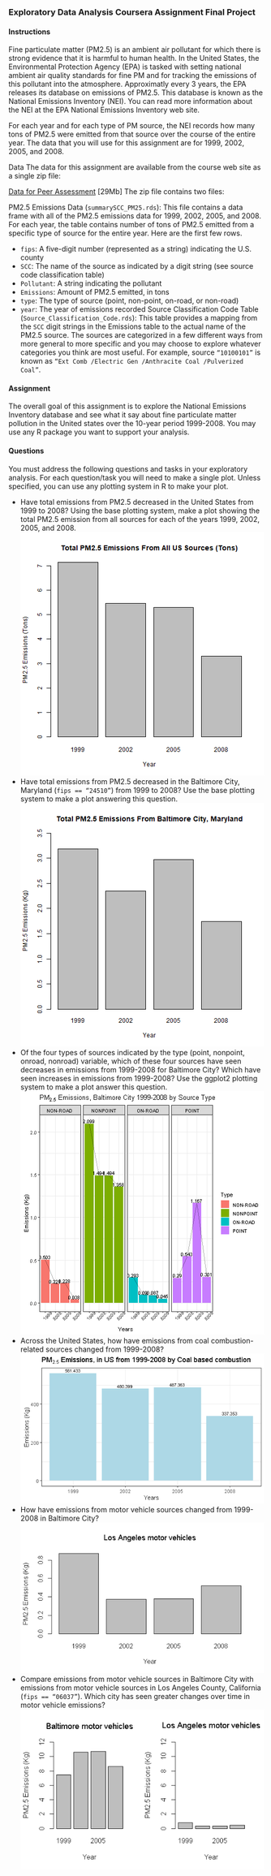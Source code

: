 ### Exploratory Data Analysis Coursera Assignment Final Project
#### Instructions
Fine particulate matter (PM2.5) is an ambient air pollutant for which there is strong evidence that it is harmful to human health. In the United States, the Environmental Protection Agency (EPA) is tasked with setting national ambient air quality standards for fine PM and for tracking the emissions of this pollutant into the atmosphere. Approximatly every 3 years, the EPA releases its database on emissions of PM2.5. This database is known as the National Emissions Inventory (NEI). You can read more information about the NEI at the EPA National Emissions Inventory web site.

For each year and for each type of PM source, the NEI records how many tons of PM2.5 were emitted from that source over the course of the entire year. The data that you will use for this assignment are for 1999, 2002, 2005, and 2008.

Data The data for this assignment are available from the course web site as a single zip file:

[Data for Peer Assessment](https://d396qusza40orc.cloudfront.net/exdata%2Fdata%2FNEI_data.zip) [29Mb] The zip file contains two files:

PM2.5 Emissions Data (`summarySCC_PM25.rds`): This file contains a data frame with all of the PM2.5 emissions data for 1999, 2002, 2005, and 2008. For each year, the table contains number of tons of PM2.5 emitted from a specific type of source for the entire year. Here are the first few rows.

- `fips`: A five-digit number (represented as a string) indicating the U.S. county
- `SCC`: The name of the source as indicated by a digit string (see source code classification table)
- `Pollutant`: A string indicating the pollutant
- `Emissions`: Amount of PM2.5 emitted, in tons
- `type`: The type of source (point, non-point, on-road, or non-road)
- `year`: The year of emissions recorded
Source Classification Code Table (`Source_Classification_Code.rds`): This table provides a mapping from the `SCC` digit strings in the Emissions table to the actual name of the PM2.5 source. The sources are categorized in a few different ways from more general to more specific and you may choose to explore whatever categories you think are most useful. For example, source `“10100101”` is known as `“Ext Comb /Electric Gen /Anthracite Coal /Pulverized Coal”`.

#### Assignment

The overall goal of this assignment is to explore the National Emissions Inventory database and see what it say about fine particulate matter pollution in the United states over the 10-year period 1999-2008. You may use any R package you want to support your analysis.

#### Questions

You must address the following questions and tasks in your exploratory analysis. For each question/task you will need to make a single plot. Unless specified, you can use any plotting system in R to make your plot.

- Have total emissions from PM2.5 decreased in the United States from 1999 to 2008? Using the base plotting system, make a plot showing the total PM2.5 emission from all sources for each of the years 1999, 2002, 2005, and 2008. </br>
![plot of chunk unnamed-chunk-1](../Project%20Assignment%202/Assets/plot1.png) 
- Have total emissions from PM2.5 decreased in the Baltimore City, Maryland (`fips == “24510”`) from 1999 to 2008? Use the base plotting system to make a plot answering this question. </br>
![plot of chunk unnamed-chunk-2](../Project%20Assignment%202/Assets/plot2.png) 
- Of the four types of sources indicated by the type (point, nonpoint, onroad, nonroad) variable, which of these four sources have seen decreases in emissions from 1999-2008 for Baltimore City? Which have seen increases in emissions from 1999-2008? Use the ggplot2 plotting system to make a plot answer this question. </br>
![plot of chunk unnamed-chunk-3](../Project%20Assignment%202/Assets/plot3.png) 
- Across the United States, how have emissions from coal combustion-related sources changed from 1999-2008? </br>
![plot of chunk unnamed-chunk-4](../Project%20Assignment%202/Assets/plot4.png) 
- How have emissions from motor vehicle sources changed from 1999-2008 in Baltimore City? </br>
![plot of chunk unnamed-chunk-5](../Project%20Assignment%202/Assets/plot5.png) 
- Compare emissions from motor vehicle sources in Baltimore City with emissions from motor vehicle sources in Los Angeles County, California (`fips == “06037”`). Which city has seen greater changes over time in motor vehicle emissions? </br>
![plot of chunk unnamed-chunk-6](../Project%20Assignment%202/Assets/plot6.png) 
